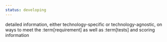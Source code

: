 ```yaml
---
status: developing
---
```


detailed information, either technology-specific or technology-agnostic, on ways to meet the :term[requirement] as well as :term[tests] and scoring information
